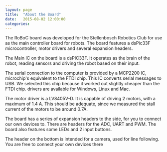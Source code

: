 ```yaml
---
layout: page
title:  "About the Board"
date:   2015-08-02 12:00:00
categories: 
---
```


The RoBoC board was developed for the Stellenbosch Robotics Club for use as the main controller board for robots. The board features a dsPic33F microcontroller, motor drivers and several expansion headers.


The Main IC on the board is a dsPIC33F. It operates as the brain of the robot, reading sensors and driving the robot based on their input. 

The serial connection to the computer is provided by a MCP2200 IC, microchip's equivalent to the FTDI chip. This IC converts serial messages to USB. We selected this chip because it worked out slightly cheaper than the FTDI chip. drivers are available for Windows, Linux and Mac.

The motor driver is a LV8405V-D. It is capable of driving 2 motors, with a maximum of 1.4 A. This should be adequate, since we measured the stall current of the motors to be around 0.7A.

The board has a series of expansion headers to the side, for you to connect our own devices to. There are headers for the ADC, UART and PWM. The board also features some LEDs and 2 input buttons.

The header on the bottom is intended for a camera, used for line following. You are free to connect your own devices there
